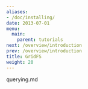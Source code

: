 ```yaml
---
aliases:
- /doc/installing/
date: 2013-07-01
menu:
  main:
    parent: tutorials
next: /overview/introduction
prev: /overview/introduction
title: GridFS
weight: 20
---
```

querying.md